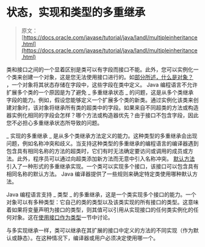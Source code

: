 # 状态，实现和类型的多重继承

> 原文： [https://docs.oracle.com/javase/tutorial/java/IandI/multipleinheritance.html](https://docs.oracle.com/javase/tutorial/java/IandI/multipleinheritance.html)

类和接口之间的一个显着区别是类可以有字段而接口不能。此外，您可以实例化一个类来创建一个对象，这是您无法使用接口进行的。如[部分所述，什么是对象？](../../java/concepts/object.html) ，一个对象将其状态存储在字段中，这些字段在类中定义。 Java 编程语言不允许扩展多个类的一个原因是为了避免 _ 多重继承状态 _ 的问题，这是从多个类继承字段的能力。例如，假设您能够定义一个扩展多个类的新类。通过实例化该类来创建对象时，该对象将继承所有类的超类中的字段。如果来自不同超类的方法或构造器实例化相同的字段会怎样？哪个方法或构造器优先？由于接口不包含字段，因此您不必担心多重继承状态所导致的问题。

_ 实现的多重继承 _ 是从多个类继承方法定义的能力。这种类型的多重继承会出现问题，例如名称冲突和歧义。当支持这种类型的多重继承的编程语言的编译器遇到包含具有相同名称的方法的超类时，它们有时无法确定要访问或调用的成员或方法。此外，程序员可以通过向超类添加新方法而无意中引入名称冲突。 [默认方法](../../java/IandI/defaultmethods.html)引入了一种形式的多重继承实现。一个类可以实现多个接口，该接口可以包含具有相同名称的默认方法。 Java 编译器提供了一些规则来确定特定类使用哪种默认方法。

Java 编程语言支持 _ 类型 _ 的多重继承，这是一个类实现多个接口的能力。一个对象可以有多种类型：它自己的类的类型以及该类实现的所有接口的类型。这意味着如果将变量声明为接口的类型，则其值可以引用从实现接口的任何类实例化的任何对象。这在[使用接口作为类型](../../java/IandI/interfaceAsType.html)一节中讨论。

与多实现继承一样，类可以继承在其扩展的接口中定义的方法的不同实现（作为默认或静态）。在这种情况下，编译器或用户必须决定使用哪一个。